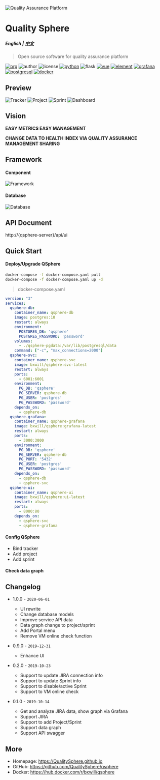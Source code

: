 ![Quality Assurance Platform](https://raw.githubusercontent.com/QualitySphere/qsphere/master/docs/qap.png)

# Quality Sphere

##### English | [中文](README.cn.md)

> Open source software for quality assurance platform

[![org](https://img.shields.io/static/v1?style=for-the-badge&label=org&message=Truth%20%26%20Insurance%20Office&color=597ed9)](http://bx.baoxian-sz.com)
![author](https://img.shields.io/static/v1?style=for-the-badge&label=author&message=v.stone@163.com&color=blue)
![license](https://img.shields.io/github/license/QualitySphere/qsphere?style=for-the-badge)
[![python](https://img.shields.io/static/v1?style=for-the-badge&logo=python&label=Python&message=3.7&color=3776AB)](https://www.python.org)
![flask](https://img.shields.io/static/v1?style=for-the-badge&logo=Flask&label=flask&message=1.1.1&color=000000)
[![vue](https://img.shields.io/static/v1?style=for-the-badge&logo=Vue.js&label=Vue.js&message=2.6.11&color=4FC08D)](https://vuejs.org)
[![element](https://img.shields.io/static/v1?style=for-the-badge&logo=css3&label=element&message=2.13.0&color=579EF8)](https://element.eleme.cn/#/en-US/component/icon)
[![grafana](https://img.shields.io/static/v1?style=for-the-badge&logo=Grafana&label=grafana&message=6.3.6&color=F46800)]()
[![postgresql](https://img.shields.io/static/v1?style=for-the-badge&logo=PostgresQL&label=postgresql&message=10&color=336791)]()
[![docker](https://img.shields.io/static/v1?style=for-the-badge&logo=docker&label=docker&message=bxwill/qsphere&color=2496ED)](https://hub.docker.com/r/bxwill/qsphere)

## Preview

![Tracker](https://raw.githubusercontent.com/QualitySphere/qsphere/master/docs/tracker.png)
![Project](https://raw.githubusercontent.com/QualitySphere/qsphere/master/docs/project.png)
![Sprint](https://raw.githubusercontent.com/QualitySphere/qsphere/master/docs/sprint.png)
![Dashboard](https://raw.githubusercontent.com/QualitySphere/qsphere/master/docs/dashboard.png)

## Vision

**EASY METRICS EASY MANAGEMENT**

**CHANGE DATA TO HEALTH INDEX VIA QUALITY ASSURANCE MANAGEMENT SHARING**

## Framework

#### Component

![Framework](https://raw.githubusercontent.com/QualitySphere/qsphere/master/docs/framework.svg)

#### Database

![Database](https://raw.githubusercontent.com/QualitySphere/qsphere/master/docs/database.svg)

## API Document

http://{qsphere-server}/api/ui

## Quick Start

#### Deploy/Upgrade QSphere

```bash
docker-compose -f docker-compose.yaml pull
docker-compose -f docker-compose.yaml up -d
```

> docker-compose.yaml

```yaml
version: "3"
services:
  qsphere-db:
    container_name: qsphere-db
    image: postgres:10
    restart: always
    environment:
      POSTGRES_DB: 'qsphere'
      POSTGRES_PASSWORD: 'password'
    volumes:
      - ./qsphere-pgdata:/var/lib/postgresql/data
    command: ["-c", "max_connections=2000"]
  qsphere-svc:
    container_name: qsphere-svc
    image: bxwill/qsphere:svc-latest
    restart: always
    ports:
      - 6001:6001
    environment:
      PG_DB: 'qsphere'
      PG_SERVER: qsphere-db
      PG_USER: 'postgres'
      PG_PASSWORD: 'password'
    depends_on:
      - qsphere-db
  qsphere-grafana:
    container_name: qsphere-grafana
    image: bxwill/qsphere:grafana-latest
    restart: always
    ports:
      - 3000:3000
    environment:
      PG_DB: 'qsphere'
      PG_SERVER: qsphere-db
      PG_PORT: '5432'
      PG_USER: 'postgres'
      PG_PASSWORD: 'password'
    depends_on:
      - qsphere-db
      - qsphere-svc
  qsphere-ui:
    container_name: qsphere-ui
    image: bxwill/qsphere:ui-latest
    restart: always
    ports:
      - 8080:80
    depends_on:
      - qsphere-svc
      - qsphere-grafana
```

#### Config QSphere

- Bind tracker
- Add project
- Add sprint

#### Check data graph

## Changelog

- 1.0.0 - `2020-06-01`
  - UI rewrite
  - Change database models
  - Improve service API data
  - Data graph change to project/sprint
  - Add Portal menu
  - Remove VM online check function

- 0.9.0 - `2019-12-31`
  - Enhance UI

- 0.2.0 - `2019-10-23`
  - Support to update JIRA connection info
  - Support to update Sprint info
  - Support to disable/active Sprint
  - Support to VM online check

- 0.1.0 - `2019-10-14`
  - Get and analyze JIRA data, show graph via Grafana
  - Support JIRA
  - Support to add Project/Sprint
  - Support data graph 
  - Support API swagger

## More

- Homepage: https://QualitySphere.github.io
- GitHub: https://github.com/QualitySphere/qsphere
- Docker: https://hub.docker.com/r/bxwill/qsphere

